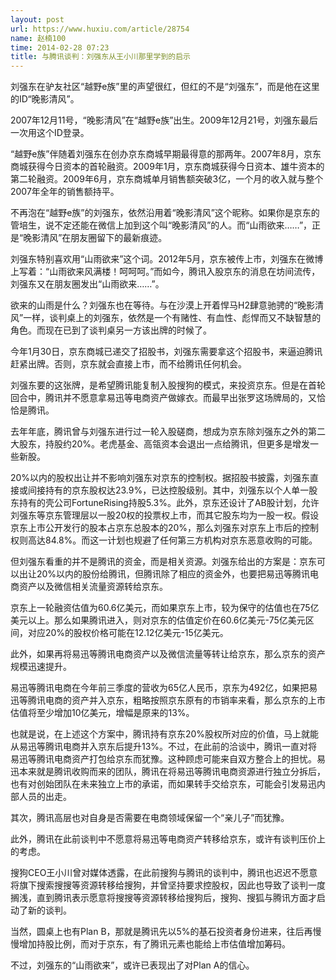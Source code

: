 ```yaml
---
layout: post
url: https://www.huxiu.com/article/28754
name: 赵楠100
time: 2014-02-28 07:23
title: 与腾讯谈判：刘强东从王小川那里学到的启示
---
```

刘强东在驴友社区“越野e族”里的声望很红，但红的不是“刘强东”，而是他在这里的ID“晚影清风”。

2007年12月11号，“晚影清风”在“越野e族”出生。2009年12月21号，刘强东最后一次用这个ID登录。

“越野e族”伴随着刘强东在创办京东商城早期最得意的那两年。2007年8月，京东商城获得今日资本的首轮融资。2009年1月，京东商城获得今日资本、雄牛资本的第二轮融资。2009年6月，京东商城单月销售额突破3亿，一个月的收入就与整个2007年全年的销售额持平。

不再泡在“越野e族”的刘强东，依然沿用着“晚影清风”这个昵称。如果你是京东的管培生，说不定还能在微信上加到这个叫“晚影清风”的人。而“山雨欲来……”，正是“晚影清风”在朋友圈留下的最新痕迹。

刘强东特别喜欢用“山雨欲来”这个词。2012年5月，京东被传上市，刘强东在微博上写着：“山雨欲来风满楼！呵呵呵。”而如今，腾讯入股京东的消息在坊间流传，刘强东又在朋友圈发出“山雨欲来……”。

欲来的山雨是什么？刘强东也在等待。与在沙漠上开着悍马H2肆意驰骋的“晚影清风”一样，谈判桌上的刘强东，依然是一个有赌性、有血性、彪悍而又不缺智慧的角色。而现在已到了谈判桌另一方该出牌的时候了。

今年1月30日，京东商城已递交了招股书，刘强东需要拿这个招股书，来逼迫腾讯赶紧出牌。否则，京东就会直接上市，而不给腾讯任何机会。

刘强东要的这张牌，是希望腾讯能复制入股搜狗的模式，来投资京东。但是在首轮回合中，腾讯并不愿意拿易迅等电商资产做嫁衣。而最早出张罗这场牌局的，又恰恰是腾讯。

去年年底，腾讯曾与刘强东进行过一轮入股磋商，想成为京东除刘强东之外的第二大股东，持股约20%。老虎基金、高瓴资本会退出一点给腾讯，但更多是增发一些新股。

20%以内的股权出让并不影响刘强东对京东的控制权。据招股书披露，刘强东直接或间接持有的京东股权达23.9%，已达控股级别。其中，刘强东以个人单一股东持有的壳公司FortuneRising持股5.3%。此外，京东还设计了AB股计划，允许刘强东等京东管理层以一股20权的投票权上市，而其它股东均为一股一权。假设京东上市公开发行的股本占京东总股本的20%，那么刘强东对京东上市后的控制权则高达84.8%。而这一计划也规避了任何第三方机构对京东恶意收购的可能。

但刘强东看重的并不是腾讯的资金，而是相关资源。刘强东给出的方案是：京东可以出让20%以内的股份给腾讯，但腾讯除了相应的资金外，也要把易迅等腾讯电商资产以及微信相关流量资源转给京东。

京东上一轮融资估值为60.6亿美元，而如果京东上市，较为保守的估值也在75亿美元以上。那么如果腾讯进入，则对京东的估值定价在60.6亿美元-75亿美元区间，对应20%的股权价格可能在12.12亿美元-15亿美元。

此外，如果再将易迅等腾讯电商资产以及微信流量等转让给京东，那么京东的资产规模迅速提升。

易迅等腾讯电商在今年前三季度的营收为65亿人民币，京东为492亿，如果把易迅等腾讯电商的资产并入京东，粗略按照京东原有的市销率来看，那么京东的上市估值将至少增加10亿美元，增幅是原来的13%。

也就是说，在上述这个方案中，腾讯持有京东20%股权所对应的价值，马上就能从易迅等腾讯电商并入京东后提升13%。不过，在此前的洽谈中，腾讯一直对将易迅等腾讯电商资产打包给京东而犹豫。这种顾虑可能来自双方整合上的担忧。易迅本来就是腾讯收购而来的团队，腾讯在将易迅等腾讯电商资源进行独立分拆后，也有对创始团队在未来独立上市的承诺，而如果转手交给京东，可能会引发易迅内部人员的出走。

其次，腾讯高层也对自身是否需要在电商领域保留一个“亲儿子”而犹豫。

此外，腾讯在此前谈判中不愿意将易迅等电商资产转移给京东，或许有谈判压价上的考虑。

搜狗CEO王小川曾对媒体透露，在此前搜狗与腾讯的谈判中，腾讯也迟迟不愿意将旗下搜索搜搜等资源转移给搜狗，并曾坚持要求控股权，因此也导致了谈判一度搁浅，直到腾讯表示愿意将搜搜等资源转移给搜狗后，搜狗、搜狐与腾讯方面才启动了新的谈判。

当然，圆桌上也有Plan B，那就是腾讯先以5%的基石投资者身份进来，往后再慢慢增加持股比例，而对于京东，有了腾讯元素也能给上市估值增加筹码。

不过，刘强东的“山雨欲来”，或许已表现出了对Plan A的信心。

